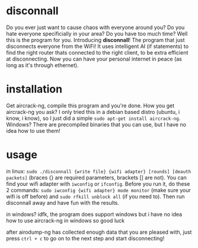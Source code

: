 # disconnall
Do you ever just want to cause chaos with everyone around you? Do you hate everyone specificially in your area? Do you have too much time? Well this is the program for you. Introducing **disconnall**! The program that just disconnects everyone from the WiFi! It uses intelligent AI (if statements) to find the right router thats connected to the right client, to be extra efficient at disconnecting. Now you can have your personal internet in peace (as long as it's through ethernet).

# installation
Get aircrack-ng, compile this program and you're done. 
How you get aircrack-ng you ask? I only tried this in a debian based distro (ubuntu, i know, i know), so I just did a simple `sudo apt-get install aircrack-ng`. 
Windows? There are precompiled binaries that you can use, but I have no idea how to use them! 

# usage
in linux: `sudo ./disconnall {write file} {wifi adapter} [rounds] [deauth packets]` (braces {} are required parameters, brackets [] are not).
You can find your wifi adapter with `iwconfig` or `ifconfig`.
Before you run it, do these 2 commands: 
`sudo iwconfig {wifi adapter} mode monitor` (make sure your wifi is off before) and 
`sudo rfkill unblock all` (if you need to). 
Then run disconnall away and have fun with the results.

in windows? idfk, the program does support windows but i have no idea how to use aircrack-ng in windows so good luck

after airodump-ng has collected enough data that you are pleased with, just press `ctrl + c` to go on to the next step and start disconnecting!

